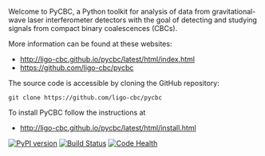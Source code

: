 Welcome to PyCBC, a Python toolkit for analysis of data from gravitational-wave
laser interferometer detectors with the goal of detecting and studying signals
from compact binary coalescences (CBCs).

More information can be found at these websites:

 * http://ligo-cbc.github.io/pycbc/latest/html/index.html
 * https://github.com/ligo-cbc/pycbc

The source code is accessible by cloning the GitHub repository:

    git clone https://github.com/ligo-cbc/pycbc

To install PyCBC follow the instructions at

  * http://ligo-cbc.github.io/pycbc/latest/html/install.html

[![PyPI version](https://badge.fury.io/py/pycbc.svg)](http://badge.fury.io/py/pycbc)
[![Build Status](https://travis-ci.org/ligo-cbc/pycbc.svg?branch=master)](https://travis-ci.org/ligo-cbc/pycbc)
[![Code Health](https://landscape.io/github/ligo-cbc/pycbc/master/landscape.svg?style=flat)](https://landscape.io/github/ligo-cbc/pycbc/master)
